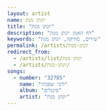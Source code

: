 ```yaml
---
layout: artist
name: יונתן מנת
title: "יונתן מנת"
description: "דף האמן יונתן מנת"
keywords: "שירים, מוזיקה, יונתן מנת"
permalink: /artists/יונתן-מנת
redirect_from:
  - /artists/list/יונתן מנת
  - /artists/יונתן-מנת/
songs:
  - number: "32785"
    name: "ליבי שפכתי"
    album: "סינגלים"
    artist: "יונתן מנת"
---
```


